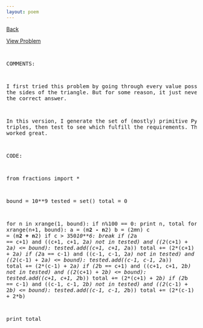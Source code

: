 ```yaml
---
layout: poem
---
```



<html><head><title>Euler - Problem 94</title>
<script type="text/javascript">

  var _gaq = _gaq || [];
  _gaq.push(['_setAccount', 'UA-16960753-5']);
  _gaq.push(['_trackPageview']);

  (function() {
    var ga = document.createElement('script'); ga.type = 'text/javascript'; ga.async = true;
    ga.src = ('https:' == document.location.protocol ? 'https://ssl' : 'http://www') + '.google-analytics.com/ga.js';
    var s = document.getElementsByTagName('script')[0]; s.parentNode.insertBefore(ga, s);
  })();

</script></head><body><p><a href="../index.html">Back</a></p>
<p><a href="http://projecteuler.net/problem=94" target="_blank">View Problem</a></p>
<pre>

COMMENTS:

I first tried this problem by going through every value possible for the sides of 
the triangle. But for some reason, it just never gave me the correct answer.

In this version, I generate the set of (mostly) primitive Pythagorean triples, then 
test to see which fulfill the requirements. This strategy worked great.


CODE:

from fractions import *

bound = 10**9
tested = set()
total = 0

for n in xrange(1, bound):
	if n%100 == 0: print n, total
	for m in xrange(n+1, bound):
		a = (m**2 - n**2)
		b = (2*m*n)
		c = (m**2 + n**2)
		if c > 350*10**6: break
		if (2*a == c+1) and ((c+1, c+1, 2*a) not in tested) and ((2*(c+1) + 2*a) <= bound):
			tested.add((c+1, c+1, 2*a))
			total += (2*(c+1) + 2*a)
		if (2*a == c-1) and ((c-1, c-1, 2*a) not in tested) and ((2*(c-1) + 2*a) <= bound):
			tested.add((c-1, c-1, 2*a))
			total += (2*(c-1) + 2*a)
		if (2*b == c+1) and ((c+1, c+1, 2*b) not in tested) and ((2*(c+1) + 2*b) <= bound):
			tested.add((c+1, c+1, 2*b))
			total += (2*(c+1) + 2*b)
		if (2*b == c-1) and ((c-1, c-1, 2*b) not in tested) and ((2*(c-1) + 2*b) <= bound):
			tested.add((c-1, c-1, 2*b))
			total += (2*(c-1) + 2*b)
								
			
print total


</pre></body></html>
